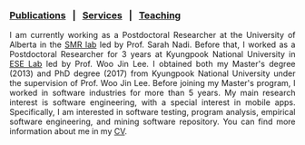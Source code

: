 
### [Publications](publications.md) &nbsp;&nbsp;|&nbsp;&nbsp; [Services](services.md) &nbsp;&nbsp;|&nbsp;&nbsp; [Teaching](teaching.md)
<div style="text-align: justify"> I am currently working as a Postdoctoral Researcher at the University of Alberta in the
 <a href="https://sarahnadi.org/smr/" target="_blank">SMR lab</a> led by Prof. Sarah Nadi. Before that, I worked as a 
 Postdoctoral Researcher for 3 years at Kyungpook National University in <a href="http://selab.knu.ac.kr/dokuwiki/doku.php" target="_blank">ESE Lab</a> 
 led by Prof. Woo Jin Lee. I obtained both my Master's degree (2013) and PhD degree (2017) from Kyungpook National University 
 under the supervision of Prof. Woo Jin Lee. Before joining my Master's program, I worked in software industries for more than 5 years.
 My main research interest is software engineering, with a special interest in mobile apps. 
 Specifically, I am interested in software testing, program analysis, empirical software engineering, and mining software repository. 
 You can find more information about me in my <a href="doc/CV_Ajay.pdf" target="_blank">CV</a>.</div>
 
 

